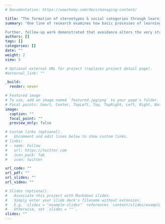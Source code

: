 ```yaml
---
# Documentation: https://wowchemy.com/docs/managing-content/

title: "The formation of stereotypes & social categories through learning"
summary: "One line of research examines how basic processes of learning and category formation contribute to stereotypes and bias. This research found a critical role for avoidance in maintaining inaccurate negative stereotypes (Allidina & Cunningham, 2021, JEP: General), both by removing opportunities for information-gain and by directly reinforcing further avoidance.

Further, follow-up work demonstrated that avoidance alters the very structure of perceivers’ social representations (Allidina, Mack, & Cunningham, under review). Using computational models of category learning, my collaborators and I found that environments in which avoidance prevented information-gain were less likely to produce individuation, especially for particularly prejudiced people."
authors: []
tags: []
categories: []
date: ""
weight: 2
view: 5

# Optional external URL for project (replaces project detail page).
#external_link: ""

_build:
  render: never

# Featured image
# To use, add an image named `featured.jpg/png` to your page's folder.
# Focal points: Smart, Center, TopLeft, Top, TopRight, Left, Right, BottomLeft, Bottom, BottomRight.
image:
  caption: ""
  focal_point: ""
  preview_only: false

# Custom links (optional).
#   Uncomment and edit lines below to show custom links.
# links:
# - name: Follow
#   url: https://twitter.com
#   icon_pack: fab
#   icon: twitter

url_code: ""
url_pdf: ""
url_slides: ""
url_video: ""

# Slides (optional).
#   Associate this project with Markdown slides.
#   Simply enter your slide deck's filename without extension.
#   E.g. `slides = "example-slides"` references `content/slides/example-slides.md`.
#   Otherwise, set `slides = ""`.
slides: ""
---
```


